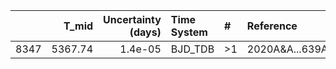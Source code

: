 |      |   T_mid |   Uncertainty (days) | Time System   | #   | Reference           |
|-----:|--------:|---------------------:|:--------------|:----|:--------------------|
| 8347 | 5367.74 |              1.4e-05 | BJD_TDB       | >1  | 2020A&A...639A.130O |